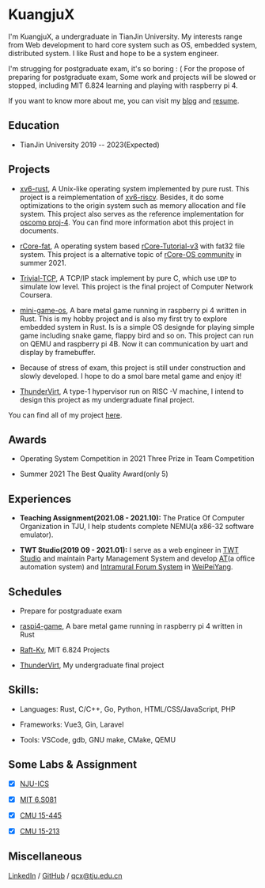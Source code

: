 # KuangjuX

I'm KuangjuX, a undergraduate in TianJin University. My interests range from Web development to hard core system such as OS, embedded system, distributed system. I like Rust and hope to be a system engineer.

I'm strugging for postgraduate exam, it's so boring : ( For the propose of preparing for postgraduate exam, Some work and projects will be slowed or stopped, including MIT 6.824 learning and playing with raspberry pi 4.

If you want to know more about me, you can visit my [blog](https://blog.kuangjux.top) and [resume](file/resume.pdf).

## Education

- TianJin University 2019 -- 2023(Expected)

## Projects

- [xv6-rust](https://github.com/Ko-oK-OS/xv6-rust), A Unix-like operating system implemented by pure rust. This project is a reimplementation of [xv6-riscv](https://github.com/mit-pdos/xv6-riscv). Besides, it do some optimizations to the origin system such as memory allocation and file system. This project also serves as the reference implementation for [oscomp proj-4](https://github.com/oscomp/proj4-xv6-rust). You can find more information abot this project in documents.

- [rCore-fat](https://github.com/KuangjuX/rCore-fat), A operating system based [rCore-Tutorial-v3](https://github.com/rcore-os/rCore-Tutorial-v3) with fat32 file system. This project is a alternative topic of [rCore-OS community](https://github.com/rcore-os) in summer 2021.

- [Trivial-TCP](https://github.com/KuangjuX/Trivial-TCP), A TCP/IP stack implement by pure C, which use `UDP` to simulate low level. This project is the final project of Computer Network Coursera.

- [mini-game-os](https://github.com/raspberrypi-embedded/mini-game-os), A bare metal game running in raspberry pi 4 written in Rust. This  is my hobby project and is also my first try to explore embedded system in Rust. Is is a simple OS designde for playing simple game including snake game, flappy bird and so on. This project can run on QEMU and raspberry pi 4B. Now it can communication by uart and display by framebuffer. 

- Because of stress of exam, this project is still under construction and slowly developed. I hope to do a smol bare metal game and enjoy it!

- [ThunderVirt](https://github.com/KuangjuX/ThunderVirt), A type-1 hypervisor run on RISC -V machine, I intend to design this project as my undergraduate final project.

You can find all of my project [here](https://github.com/KuangjuX/Undergraduate-Projects).

## Awards

- Operating System Competition in 2021 Three Prize in Team Competition

- Summer 2021 The Best Quality Award(only 5)

## Experiences

- **Teaching Assignment(2021.08 - 2021.10):** The Pratice Of Computer Organization in TJU, I help students complete NEMU(a x86-32 software emulator).

- **TWT Studio(2019 09 - 2021.01):** I serve as a web engineer in [TWT Studio](https://github.com/twtstudio) and maintain Party Management System and develop [AT](https://github.com/TWT-At)(a office automation system) and [Intramural Forum System](https://github.com/CALLMELARE/School-Affairs-Platform) in [WeiPeiYang](https://wiki.tjubot.cn/app/wepeiyang).

## Schedules

- Prepare for postgraduate exam

- [raspi4-game](https://github.com/raspberrypi-embedded/raspi4-game), A bare metal game running in raspberry pi 4 written in Rust

- [Raft-Kv](https://github.com/KuangjuX/RaftKv), MIT 6.824 Projects

- [ThunderVirt](https://github.com/KuangjuX/ThunderVirt), My undergraduate final project

## Skills:

- Languages: Rust, C/C++, Go, Python, HTML/CSS/JavaScript, PHP

- Frameworks: Vue3, Gin,  Laravel

- Tools: VSCode, gdb, GNU make, CMake, QEMU

## Some Labs & Assignment

- [x] [NJU-ICS](https://github.com/KuangjuX/NEMU2020)

- [x] [MIT 6.S081](https://github.com/KuangjuX/xv6-riscv-solution)

- [x] [CMU 15-445](https://github.com/KuangjuX/SimpleDB)

- [x] [CMU 15-213](https://github.com/KuangjuX/ICS-Lab)

## Miscellaneous

[LinkedIn]() / [GitHub](https://github.com/KuangjuX) / qcx@tju.edu.cn
